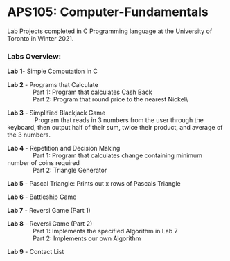 # APS105: Computer-Fundamentals
Lab Projects completed in C Programming language at the University of Toronto in Winter 2021.

### **Labs Overview:**
**Lab** **1**- Simple Computation in C

**Lab 2** - Programs that Calculate\
&nbsp; &nbsp; &nbsp; &nbsp; &nbsp; &nbsp; &nbsp; &nbsp;Part 1: Program that calculates Cash Back\
&nbsp; &nbsp; &nbsp; &nbsp; &nbsp; &nbsp; &nbsp; &nbsp;Part 2: Program that round price to the nearest Nickel\

**Lab 3** - Simplified Blackjack Game\
&nbsp; &nbsp; &nbsp; &nbsp; &nbsp; &nbsp; &nbsp; &nbsp; Program that reads in 3 numbers from the user through the keyboard, then output half of their sum, twice their product, and average of the 3 numbers.

**Lab 4** - Repetition and Decision Making\
&nbsp; &nbsp; &nbsp; &nbsp; &nbsp; &nbsp; &nbsp; &nbsp;Part 1: Program that calculates change containing minimum number of coins required\
&nbsp; &nbsp; &nbsp; &nbsp; &nbsp; &nbsp; &nbsp; &nbsp;Part 2: Triangle Generator
       
**Lab 5** - Pascal Triangle: Prints out x rows of Pascals Triangle

**Lab 6** - Battleship Game

**Lab 7** - Reversi Game (Part 1)

**Lab 8** - Reversi Game (Part 2)\
&nbsp; &nbsp; &nbsp; &nbsp; &nbsp; &nbsp; &nbsp; &nbsp;Part 1: Implements the specified Algorithm in Lab 7\
&nbsp; &nbsp; &nbsp; &nbsp; &nbsp; &nbsp; &nbsp; &nbsp;Part 2: Implements our own Algorithm
      
**Lab 9** - Contact List

